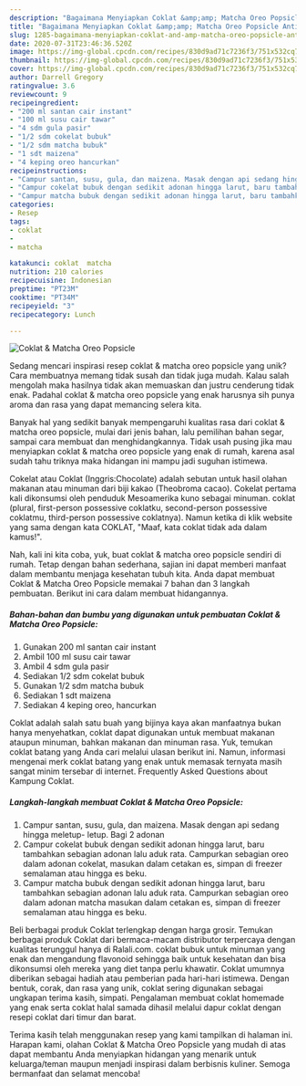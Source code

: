 ```yaml
---
description: "Bagaimana Menyiapkan Coklat &amp;amp; Matcha Oreo Popsicle Anti Gagal"
title: "Bagaimana Menyiapkan Coklat &amp;amp; Matcha Oreo Popsicle Anti Gagal"
slug: 1285-bagaimana-menyiapkan-coklat-and-amp-matcha-oreo-popsicle-anti-gagal
date: 2020-07-31T23:46:36.520Z
image: https://img-global.cpcdn.com/recipes/830d9ad71c7236f3/751x532cq70/coklat-matcha-oreo-popsicle-foto-resep-utama.jpg
thumbnail: https://img-global.cpcdn.com/recipes/830d9ad71c7236f3/751x532cq70/coklat-matcha-oreo-popsicle-foto-resep-utama.jpg
cover: https://img-global.cpcdn.com/recipes/830d9ad71c7236f3/751x532cq70/coklat-matcha-oreo-popsicle-foto-resep-utama.jpg
author: Darrell Gregory
ratingvalue: 3.6
reviewcount: 9
recipeingredient:
- "200 ml santan cair instant"
- "100 ml susu cair tawar"
- "4 sdm gula pasir"
- "1/2 sdm cokelat bubuk"
- "1/2 sdm matcha bubuk"
- "1 sdt maizena"
- "4 keping oreo hancurkan"
recipeinstructions:
- "Campur santan, susu, gula, dan maizena. Masak dengan api sedang hingga meletup- letup. Bagi 2 adonan"
- "Campur cokelat bubuk dengan sedikit adonan hingga larut, baru tambahkan sebagian adonan lalu aduk rata. Campurkan sebagian oreo dalam adonan cokelat, masukan dalam cetakan es, simpan di freezer semalaman atau hingga es beku."
- "Campur matcha bubuk dengan sedikit adonan hingga larut, baru tambahkan sebagian adonan lalu aduk rata. Campurkan sebagian oreo dalam adonan matcha masukan dalam cetakan es, simpan di freezer semalaman atau hingga es beku."
categories:
- Resep
tags:
- coklat
- 
- matcha

katakunci: coklat  matcha 
nutrition: 210 calories
recipecuisine: Indonesian
preptime: "PT23M"
cooktime: "PT34M"
recipeyield: "3"
recipecategory: Lunch

---
```



![Coklat &amp; Matcha Oreo Popsicle](https://img-global.cpcdn.com/recipes/830d9ad71c7236f3/751x532cq70/coklat-matcha-oreo-popsicle-foto-resep-utama.jpg)

Sedang mencari inspirasi resep coklat &amp; matcha oreo popsicle yang unik? Cara membuatnya memang tidak susah dan tidak juga mudah. Kalau salah mengolah maka hasilnya tidak akan memuaskan dan justru cenderung tidak enak. Padahal coklat &amp; matcha oreo popsicle yang enak harusnya sih punya aroma dan rasa yang dapat memancing selera kita.

Banyak hal yang sedikit banyak mempengaruhi kualitas rasa dari coklat &amp; matcha oreo popsicle, mulai dari jenis bahan, lalu pemilihan bahan segar, sampai cara membuat dan menghidangkannya. Tidak usah pusing jika mau menyiapkan coklat &amp; matcha oreo popsicle yang enak di rumah, karena asal sudah tahu triknya maka hidangan ini mampu jadi suguhan istimewa.

Cokelat atau Coklat (Inggris:Chocolate) adalah sebutan untuk hasil olahan makanan atau minuman dari biji kakao (Theobroma cacao). Cokelat pertama kali dikonsumsi oleh penduduk Mesoamerika kuno sebagai minuman. coklat (plural, first-person possessive coklatku, second-person possessive coklatmu, third-person possessive coklatnya). Namun ketika di klik website yang sama dengan kata COKLAT, &#34;Maaf, kata coklat tidak ada dalam kamus!&#34;.


Nah, kali ini kita coba, yuk, buat coklat &amp; matcha oreo popsicle sendiri di rumah. Tetap dengan bahan sederhana, sajian ini dapat memberi manfaat dalam membantu menjaga kesehatan tubuh kita. Anda dapat membuat Coklat &amp; Matcha Oreo Popsicle memakai 7 bahan dan 3 langkah pembuatan. Berikut ini cara dalam membuat hidangannya.

<!--inarticleads1-->

##### Bahan-bahan dan bumbu yang digunakan untuk pembuatan Coklat &amp; Matcha Oreo Popsicle:

1. Gunakan 200 ml santan cair instant
1. Ambil 100 ml susu cair tawar
1. Ambil 4 sdm gula pasir
1. Sediakan 1/2 sdm cokelat bubuk
1. Gunakan 1/2 sdm matcha bubuk
1. Sediakan 1 sdt maizena
1. Sediakan 4 keping oreo, hancurkan


Coklat adalah salah satu buah yang bijinya kaya akan manfaatnya bukan hanya menyehatkan, coklat dapat digunakan untuk membuat makanan ataupun minuman, bahkan makanan dan minuman rasa. Yuk, temukan coklat batang yang Anda cari melalui ulasan berikut ini. Namun, informasi mengenai merk coklat batang yang enak untuk memasak ternyata masih sangat minim tersebar di internet. Frequently Asked Questions about Kampung Coklat. 

<!--inarticleads2-->

##### Langkah-langkah membuat Coklat &amp; Matcha Oreo Popsicle:

1. Campur santan, susu, gula, dan maizena. Masak dengan api sedang hingga meletup- letup. Bagi 2 adonan
1. Campur cokelat bubuk dengan sedikit adonan hingga larut, baru tambahkan sebagian adonan lalu aduk rata. Campurkan sebagian oreo dalam adonan cokelat, masukan dalam cetakan es, simpan di freezer semalaman atau hingga es beku.
1. Campur matcha bubuk dengan sedikit adonan hingga larut, baru tambahkan sebagian adonan lalu aduk rata. Campurkan sebagian oreo dalam adonan matcha masukan dalam cetakan es, simpan di freezer semalaman atau hingga es beku.


Beli berbagai produk Coklat terlengkap dengan harga grosir. Temukan berbagai produk Coklat dari bermaca-macam distributor terpercaya dengan kualitas terunggul hanya di Ralali.com. coklat bubuk untuk minuman yang enak dan mengandung flavonoid sehingga baik untuk kesehatan dan bisa dikonsumsi oleh mereka yang diet tanpa perlu khawatir. Coklat umumnya diberikan sebagai hadiah atau pemberian pada hari-hari istimewa. Dengan bentuk, corak, dan rasa yang unik, coklat sering digunakan sebagai ungkapan terima kasih, simpati. Pengalaman membuat coklat homemade yang enak serta coklat halal samada dihasil melalui dapur coklat dengan resepi coklat dari timur dan barat. 

Terima kasih telah menggunakan resep yang kami tampilkan di halaman ini. Harapan kami, olahan Coklat &amp; Matcha Oreo Popsicle yang mudah di atas dapat membantu Anda menyiapkan hidangan yang menarik untuk keluarga/teman maupun menjadi inspirasi dalam berbisnis kuliner. Semoga bermanfaat dan selamat mencoba!
